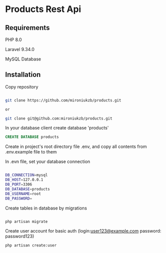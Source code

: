 # Products Rest Api

## Requirements

PHP 8.0

Laravel 9.34.0

MySQL Database

## Installation

Copy repository

```bash

git clone https://github.com/mironiukzb/products.git

or

git clone git@github.com:mironiukzb/products.git

```

In your database client create database 'products'

```sql
CREATE DATABASE products
```

Create in project's root directory file .env, and copy all contents from .env.example file to them

In .evn file, set your database connection 

```bash

DB_CONNECTION=mysql
DB_HOST=127.0.0.1
DB_PORT=3306
DB_DATABASE=products
DB_USERNAME=root
DB_PASSWORD=

```

Create tables in database by migrations

```bash

php artisan migrate

```

Create user account for basic auth (login:user123@example.com password: password123)

```bash
php artisan create:user
```
